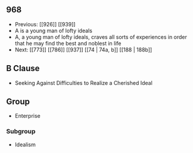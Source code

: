 ## 968
- Previous: [[926]] [[939]] 
- A is a young man of lofty ideals
- A, a young man of lofty ideals, craves all sorts of experiences in order that he may find the best and noblest in life
- Next: [[773]] [[786]] [[937]] [[74 | 74a, b]] [[188 | 188b]] 

## B Clause
- Seeking Against Difficulties to Realize a Cherished Ideal

## Group
- Enterprise

### Subgroup
- Idealism

